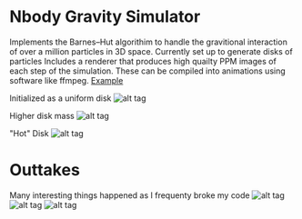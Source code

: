 # Nbody Gravity Simulator
Implements the Barnes–Hut algorithim to handle the gravitional interaction of over a million particles in 3D space. Currently set up to generate disks of particles 
Includes a renderer that produces high quailty PPM images of each step of the simulation. These can be compiled into animations using software like ffmpeg. [Example](https://goo.gl/uUEgHl)

Initialized as a uniform disk
![alt tag](http://i.imgur.com/KarubZw.png?1)

Higher disk mass
![alt tag](http://i.imgur.com/om7hTpE.png?1)

"Hot" Disk
![alt tag](http://i.imgur.com/UVLfwuN.png)

# Outtakes 
Many interesting things happened as I frequenty broke my code
![alt tag](http://i.imgur.com/TBJekOz.png)
![alt tag](http://i.imgur.com/XblJuai.png)
![alt tag](http://i.imgur.com/HPZvu8b.png)
